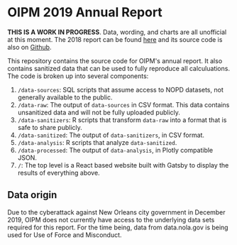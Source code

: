 # OIPM 2019 Annual Report

**THIS IS A WORK IN PROGRESS**. Data, wording, and charts are all unofficial at this moment. 
The 2018 report can be found [here](https://annual-report-2018.nolaipm.gov/) and its source code is also on [Github](https://github.com/marvinmarnold/oipm_annual_report_2018).

This repository contains the source code for OIPM's annual report. 
It also contains sanitized data that can be used to fully reproduce all calculuations.
The code is broken up into several components:

1. `/data-sources`: SQL scripts that assume access to NOPD datasets, not generally available to the public.
2. `/data-raw`: The output of `data-sources` in CSV format. This data contains unsanitized data and will not be fully uploaded publicly. 
3. `/data-sanitizers`: R scripts that transform `data-raw` into a format that is safe to share publicly.
4. `/data-sanitized`: The output of `data-sanitizers`, in CSV format.
3. `/data-analysis`: R scripts that analyze `data-sanitized`.
4. `/data-processed`: The output of `data-analysis`, in Plotly compatible JSON.
5. `/`: The top level is a React based website built with Gatsby to display the results of everything above.

## Data origin
Due to the cyberattack against New Orleans city government in December 2019, OIPM does not currently have access to the underlying data sets required for this report. For the time being, data from data.nola.gov is being used for Use of Force and Misconduct.